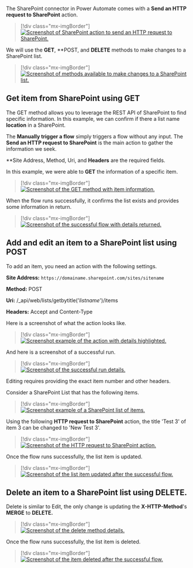 The SharePoint connector in Power Automate comes with a **Send an HTTP request to SharePoint** action.

> [!div class="mx-imgBorder"]
> [![Screenshot of SharePoint action to send an HTTP request to SharePoint.](../media/image-1.png)](../media/image-1.png#lightbox)

We will use the **GET**, **POST, and **DELETE** methods to make changes to a SharePoint list.

> [!div class="mx-imgBorder"]
> [![Screenshot of methods available to make changes to a SharePoint list.](../media/image-2.png)](../media/image-2.png#lightbox)

## Get item from SharePoint using GET

The GET method allows you to leverage the REST API of SharePoint to find specific information. In this example, we can confirm if there a list name **location** in a SharePoint.

The **Manually trigger a flow** simply triggers a flow without any input. The **Send an HTTP request to SharePoint** is the main action to gather the information we seek.

**Site Address, Method, Uri, and **Headers** are the required fields.

In this example, we were able to **GET** the information of a specific item.

> [!div class="mx-imgBorder"]
> [![Screenshot of the GET method with item information.](../media/image-3.png)](../media/image-3.png#lightbox)

When the flow runs successfully, it confirms the list exists and provides some information in return.

> [!div class="mx-imgBorder"]
> [![Screenshot of the successful flow with details returned.](../media/image-4.png)](../media/image-4.png#lightbox)

## Add and edit an item to a SharePoint list using POST

To add an item, you need an action with the following settings.

**Site Address:** `https://domainame.sharepoint.com/sites/sitename`

**Method:** POST

**Uri:** /_api/web/lists/getbytitle('*listname*')/items

**Headers:** Accept and Content-Type

Here is a screenshot of what the action looks like.

> [!div class="mx-imgBorder"]
> [![Screenshot example of the action with details highlighted.](../media/image-5.png)](../media/image-5.png#lightbox)

And here is a screenshot of a successful run.

> [!div class="mx-imgBorder"]
> [![Screenshot of the successful run details.](../media/image-6.png)](../media/image-6.png#lightbox)

Editing requires providing the exact item number and other headers.

Consider a SharePoint List that has the following items.

> [!div class="mx-imgBorder"]
> [![Screenshot example of a SharePoint list of items.](../media/image-7.png)](../media/image-7.png#lightbox)

Using the following **HTTP request to SharePoint** action, the title 'Test 3' of item 3 can be changed to 'New Test 3'.

> [!div class="mx-imgBorder"]
> [![Screenshot of the HTTP request to SharePoint action.](../media/image-8.png)](../media/image-8.png#lightbox)

Once the flow runs successfully, the list item is updated.

> [!div class="mx-imgBorder"]
> [![Screenshot of the list item updated after the successful flow.](../media/image-9.png)](../media/image-9.png#lightbox)

## Delete an item to a SharePoint list using DELETE.

Delete is similar to Edit, the only change is updating the **X-HTTP-Method**'s **MERGE** to **DELETE.**

> [!div class="mx-imgBorder"]
> [![Screenshot of the delete method details.](../media/image-10.png)](../media/image-10.png#lightbox)

Once the flow runs successfully, the list item is deleted.

> [!div class="mx-imgBorder"]
> [![Screenshot of the item deleted after the successful flow.](../media/image-11.png)](../media/image-11.png#lightbox)